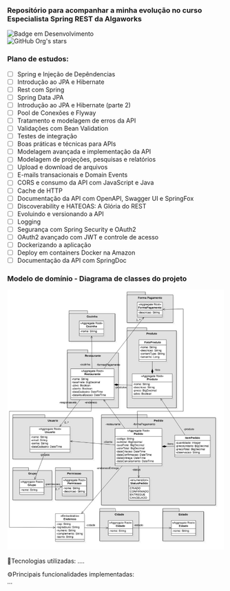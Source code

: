 ### Repositório para acompanhar a minha evolução no curso Especialista Spring REST da Algaworks
![Badge em Desenvolvimento](http://img.shields.io/static/v1?label=STATUS&message=EM%20DESENVOLVIMENTO&color=GREEN&style=for-the-badge)<br>
![GitHub Org's stars](https://img.shields.io/github/stars/Rayane420?style=social)

### Plano de estudos: 
- [ ] Spring e Injeção de Depêndencias 
- [ ] Introdução ao JPA e Hibernate 
- [ ] Rest com Spring
- [ ] Spring Data JPA
- [ ] Introdução ao JPA e Hibernate (parte 2)
- [ ] Pool de Conexões e Flyway
- [ ] Tratamento e modelagem de erros da API
- [ ] Validações com Bean Validation
- [ ] Testes de integração
- [ ] Boas práticas e técnicas para APIs
- [ ] Modelagem avançada e implementação da API
- [ ] Modelagem de projeções, pesquisas e relatórios
- [ ] Upload e download de arquivos
- [ ] E-mails transacionais e Domain Events
- [ ] CORS e consumo da API com JavaScript e Java
- [ ] Cache de HTTP
- [ ] Documentação da API com OpenAPI, Swagger UI e SpringFox
- [ ] Discoverability e HATEOAS: A Glória do REST
- [ ] Evoluindo e versionando a API
- [ ] Logging
- [ ] Segurança com Spring Security e OAuth2
- [ ] OAuth2 avançado com JWT e controle de acesso
- [ ] Dockerizando a aplicação
- [ ] Deploy em containers Docker na Amazon
- [ ] Documentação da API com SpringDoc

### Modelo de domínio - Diagrama de classes do projeto
![imagem com diagrama de classe do projeto](https://github.com/Rayane420/algafood-api/blob/main/algafood-api/docs/diagrama-de-classes-de-dominio.jpg)

🚀Tecnologias utilizadas:
....

⚙️Principais funcionalidades implementadas:
<br>...
